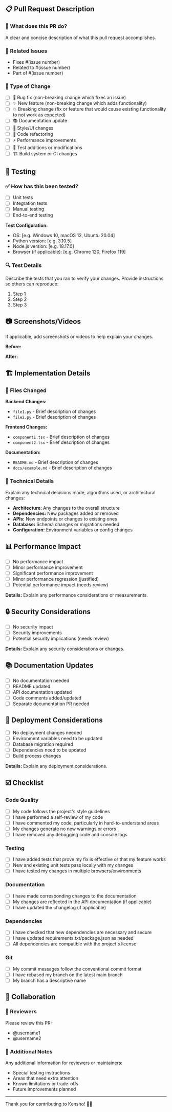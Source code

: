 ## 📋 Pull Request Description

### 🎯 What does this PR do?

A clear and concise description of what this pull request accomplishes.

### 🔗 Related Issues

- Fixes #(issue number)
- Related to #(issue number)
- Part of #(issue number)

### 🔄 Type of Change

- [ ] 🐛 Bug fix (non-breaking change which fixes an issue)
- [ ] ✨ New feature (non-breaking change which adds functionality)
- [ ] 💥 Breaking change (fix or feature that would cause existing functionality to not work as expected)
- [ ] 📚 Documentation update
- [ ] 🎨 Style/UI changes
- [ ] 🔧 Code refactoring
- [ ] ⚡ Performance improvements
- [ ] 🧪 Test additions or modifications
- [ ] 🏗️ Build system or CI changes

## 🧪 Testing

### ✅ How has this been tested?

- [ ] Unit tests
- [ ] Integration tests
- [ ] Manual testing
- [ ] End-to-end testing

**Test Configuration:**
- OS: [e.g. Windows 10, macOS 12, Ubuntu 20.04]
- Python version: [e.g. 3.10.5]
- Node.js version: [e.g. 18.17.0]
- Browser (if applicable): [e.g. Chrome 120, Firefox 119]

### 🔍 Test Details

Describe the tests that you ran to verify your changes. Provide instructions so others can reproduce:

1. Step 1
2. Step 2
3. Step 3

## 📷 Screenshots/Videos

If applicable, add screenshots or videos to help explain your changes.

**Before:**
<!-- Add before screenshots here -->

**After:**
<!-- Add after screenshots here -->

## 🏗️ Implementation Details

### 📁 Files Changed

**Backend Changes:**
- `file1.py` - Brief description of changes
- `file2.py` - Brief description of changes

**Frontend Changes:**
- `component1.tsx` - Brief description of changes
- `component2.tsx` - Brief description of changes

**Documentation:**
- `README.md` - Brief description of changes
- `docs/example.md` - Brief description of changes

### 🔧 Technical Details

Explain any technical decisions made, algorithms used, or architectural changes:

- **Architecture:** Any changes to the overall structure
- **Dependencies:** New packages added or removed
- **APIs:** New endpoints or changes to existing ones
- **Database:** Schema changes or migrations needed
- **Configuration:** Environment variables or config changes

## 📊 Performance Impact

- [ ] No performance impact
- [ ] Minor performance improvement
- [ ] Significant performance improvement
- [ ] Minor performance regression (justified)
- [ ] Potential performance impact (needs review)

**Details:** Explain any performance considerations or measurements.

## 🔒 Security Considerations

- [ ] No security impact
- [ ] Security improvements
- [ ] Potential security implications (needs review)

**Details:** Explain any security considerations or changes.

## 📚 Documentation Updates

- [ ] No documentation needed
- [ ] README updated
- [ ] API documentation updated
- [ ] Code comments added/updated
- [ ] Separate documentation PR needed

## 🚀 Deployment Considerations

- [ ] No deployment changes needed
- [ ] Environment variables need to be updated
- [ ] Database migration required
- [ ] Dependencies need to be updated
- [ ] Build process changes

**Details:** Explain any deployment considerations.

## ☑️ Checklist

### Code Quality
- [ ] My code follows the project's style guidelines
- [ ] I have performed a self-review of my code
- [ ] I have commented my code, particularly in hard-to-understand areas
- [ ] My changes generate no new warnings or errors
- [ ] I have removed any debugging code and console logs

### Testing
- [ ] I have added tests that prove my fix is effective or that my feature works
- [ ] New and existing unit tests pass locally with my changes
- [ ] I have tested my changes in multiple browsers/environments

### Documentation
- [ ] I have made corresponding changes to the documentation
- [ ] My changes are reflected in the API documentation (if applicable)
- [ ] I have updated the changelog (if applicable)

### Dependencies
- [ ] I have checked that new dependencies are necessary and secure
- [ ] I have updated requirements.txt/package.json as needed
- [ ] All dependencies are compatible with the project's license

### Git
- [ ] My commit messages follow the conventional commit format
- [ ] I have rebased my branch on the latest main branch
- [ ] My branch has a descriptive name

## 🤝 Collaboration

### 👥 Reviewers

Please review this PR:
- @username1
- @username2

### 💬 Additional Notes

Any additional information for reviewers or maintainers:

- Special testing instructions
- Areas that need extra attention
- Known limitations or trade-offs
- Future improvements planned

---

Thank you for contributing to Kensho! 🌌✨ 